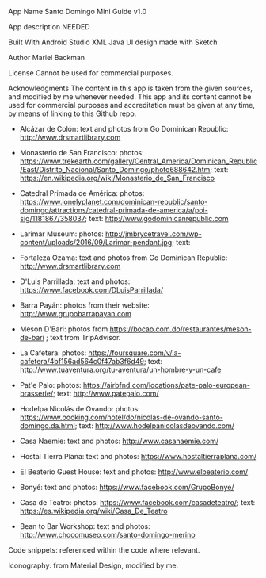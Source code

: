 App Name
Santo Domingo Mini Guide v1.0

App description
NEEDED

Built With
Android Studio
XML
Java
UI design made with Sketch

Author
Mariel Backman

License
Cannot be used for commercial purposes.

Acknowledgments
The content in this app is taken from the given sources, and modified by me whenever needed. This app and its content cannot be used for commercial purposes and accreditation must be given at any time, by means of linking to this Github repo.

- Alcázar de Colón: text and photos from Go Dominican Republic: http://www.drsmartlibrary.com
- Monasterio de San Francisco:
photos: https://www.trekearth.com/gallery/Central_America/Dominican_Republic/East/Distrito_Nacional/Santo_Domingo/photo688642.htm; text: https://en.wikipedia.org/wiki/Monasterio_de_San_Francisco
- Catedral Primada de América: photos: https://www.lonelyplanet.com/dominican-republic/santo-domingo/attractions/catedral-primada-de-america/a/poi-sig/1181867/358037; text: http://www.godominicanrepublic.com
- Larimar Museum: photos: http://jmbrycetravel.com/wp-content/uploads/2016/09/Larimar-pendant.jpg; text: 
- Fortaleza Ozama: text and photos from Go Dominican Republic: http://www.drsmartlibrary.com

- D'Luis Parrillada: text and photos: https://www.facebook.com/DLuisParrillada/
- Barra Payán: photos from their website: http://www.grupobarrapayan.com
- Meson D'Bari: photos from https://bocao.com.do/restaurantes/meson-de-bari ; text from TripAdvisor.
- La Cafetera: photos: https://foursquare.com/v/la-cafetera/4bf156ad564c0f47ab3f6d49; text: http://www.tuaventura.org/tu-aventura/un-hombre-y-un-cafe 
- Pat'e Palo: photos: https://airbfnd.com/locations/pate-palo-european-brasserie/; text: http://www.patepalo.com/

- Hodelpa Nicolás de Ovando: photos: https://www.booking.com/hotel/do/nicolas-de-ovando-santo-domingo.da.html; text: http://www.hodelpanicolasdeovando.com/
- Casa Naemie: text and photos: http://www.casanaemie.com/
- Hostal Tierra Plana: text and photos: https://www.hostaltierraplana.com/
- El Beaterio Guest House: text and photos: http://www.elbeaterio.com/

- Bonyé: text and photos: https://www.facebook.com/GrupoBonye/
- Casa de Teatro: photos: https://www.facebook.com/casadeteatro/; text: https://es.wikipedia.org/wiki/Casa_De_Teatro
- Bean to Bar Workshop: text and photos: http://www.chocomuseo.com/santo-domingo-merino


Code snippets: referenced within the code where relevant.

Iconography: from Material Design, modified by me.


